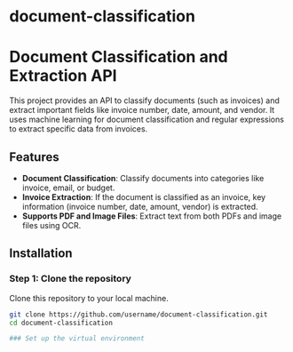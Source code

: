 # document-classification
# Document Classification and Extraction API

This project provides an API to classify documents (such as invoices) and extract important fields like invoice number, date, amount, and vendor. It uses machine learning for document classification and regular expressions to extract specific data from invoices.

## Features
- **Document Classification**: Classify documents into categories like invoice, email, or budget.
- **Invoice Extraction**: If the document is classified as an invoice, key information (invoice number, date, amount, vendor) is extracted.
- **Supports PDF and Image Files**: Extract text from both PDFs and image files using OCR.

## Installation

### Step 1: Clone the repository
Clone this repository to your local machine.

```bash
git clone https://github.com/username/document-classification.git
cd document-classification

### Set up the virtual environment







